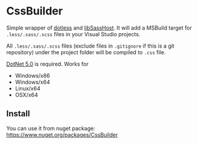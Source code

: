 # CssBuilder

Simple wrapper of [dotless](https://github.com/dotless/dotless) and [libSassHost](https://github.com/Taritsyn/LibSassHost).
It will add a MSBuild target for `.less/.sass/.scss` files in your Visual Studio projects.

All `.less/.sass/.scss` files (exclude files in `.gitignore` if this is a git repository) under the
project folder will be compiled to `.css` file.

[DotNet 5.0](https://dotnet.microsoft.com/download/dotnet/5.0) is required. Works for
* Windows/x86
* Windows/x64
* Linux/x64
* OSX/x64

## Install

You can use it from nuget package: https://www.nuget.org/packages/CssBuilder
